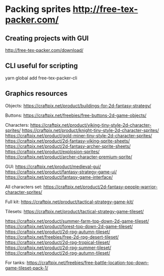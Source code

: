
# Packing sprites http://free-tex-packer.com/

## Creating projects with GUI
http://free-tex-packer.com/download/

## CLI useful for scripting
yarn global add free-tex-packer-cli

## Graphics resources

Objects:
https://craftpix.net/product/buildings-for-2d-fantasy-strategy/

Buttons:
https://craftpix.net/freebies/free-buttons-2d-game-objects/

Characters:
https://craftpix.net/product/viking-tiny-style-2d-character-sprites/
https://craftpix.net/product/knight-tiny-style-2d-character-sprites/
https://craftpix.net/product/gold-miner-tiny-style-2d-character-sprites/
https://craftpix.net/product/2d-fantasy-viking-sprite-sheets/
https://craftpix.net/product/2d-fantasy-archer-sprite-sheets/
https://craftpix.net/product/explosion-sprites/
https://craftpix.net/product/archer-character-premium-sprite/

GUI:
https://craftpix.net/product/medieval-gui/
https://craftpix.net/product/fantasy-strategy-game-ui/
https://craftpix.net/product/fantasy-game-interface/

All characters set:
https://craftpix.net/product/2d-fantasy-people-warrior-character-sprites/

Full kit:
https://craftpix.net/product/tactical-strategy-game-kit/

Tilesets:
https://craftpix.net/product/tactical-strategy-game-tileset/

https://craftpix.net/product/summer-farm-top-down-2d-game-tileset/
https://craftpix.net/product/forest-top-down-2d-game-tileset/
https://craftpix.net/product/2d-rpg-autumn-tileset/
https://craftpix.net/freebies/free-2d-rpg-desert-tileset/
https://craftpix.net/product/2d-rpg-tropical-tileset/
https://craftpix.net/product/2d-rpg-summer-tileset/
https://craftpix.net/product/2d-rpg-autumn-tileset/

For tanks:
https://craftpix.net/freebies/free-battle-location-top-down-game-tileset-pack-1/